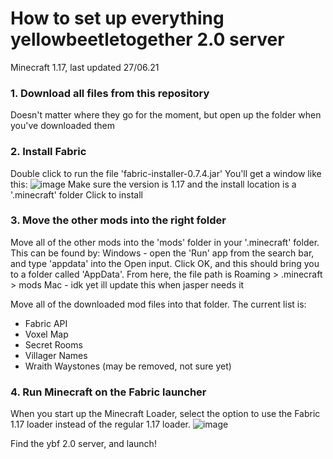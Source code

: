 # How to set up everything yellowbeetletogether 2.0 server 
Minecraft 1.17, last updated 27/06.21

### 1. Download all files from this repository
Doesn't matter where they go for the moment, but open up the folder when you've downloaded them

### 2. Install Fabric
Double click to run the file 'fabric-installer-0.7.4.jar'
You'll get a window like this:
![image](https://user-images.githubusercontent.com/64788100/123556763-ec986f80-d784-11eb-81a4-886beb37ef72.png)
Make sure the version is 1.17 and the install location is a '.minecraft' folder
Click to install

### 3. Move the other mods into the right folder
Move all of the other mods into the 'mods' folder in your '.minecraft' folder. This can be found by:
  Windows - open the 'Run' app from the search bar, and type 'appdata' into the Open input. Click OK, and this should bring you to a folder called 'AppData'. From here, the file path is Roaming > .minecraft > mods
  Mac - idk yet ill update this when jasper needs it
  
Move all of the downloaded mod files into that folder. The current list is:
- Fabric API
- Voxel Map
- Secret Rooms
- Villager Names
- Wraith Waystones (may be removed, not sure yet)

### 4. Run Minecraft on the Fabric launcher
When you start up the Minecraft Loader, select the option to use the Fabric 1.17 loader instead of the regular 1.17 loader. 
![image](https://user-images.githubusercontent.com/64788100/123556918-cd4e1200-d785-11eb-8e0d-1f4ad619fea0.png)

Find the ybf 2.0 server, and launch!
